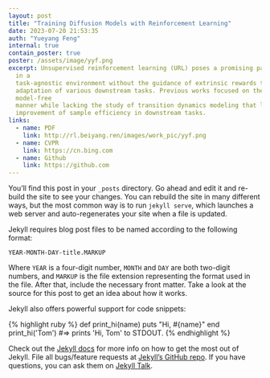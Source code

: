 ```yaml
---
layout: post
title: "Training Diffusion Models with Reinforcement Learning"
date: 2023-07-20 21:53:35
auth: "Yueyang Feng"
internal: true
contain_poster: true
poster: /assets/image/yyf.png
excerpt: Unsupervised reinforcement learning (URL) poses a promising paradigm to learn useful behaviors
  in a
  task-agnostic environment without the guidance of extrinsic rewards to facilitate the fast
  adaptation of various downstream tasks. Previous works focused on the pre-training in a
  model-free
  manner while lacking the study of transition dynamics modeling that leaves a large space for the
  improvement of sample efficiency in downstream tasks.
links:
  - name: PDF
    link: http://rl.beiyang.ren/images/work_pic/yyf.png
  - name: CVPR
    link: https://cn.bing.com
  - name: Github
    link: https://github.com
---
```

You’ll find this post in your `_posts` directory. Go ahead and edit it and re-build the site to see your changes. You can rebuild the site in many different ways, but the most common way is to run `jekyll serve`, which launches a web server and auto-regenerates your site when a file is updated.

Jekyll requires blog post files to be named according to the following format:

`YEAR-MONTH-DAY-title.MARKUP`

Where `YEAR` is a four-digit number, `MONTH` and `DAY` are both two-digit numbers, and `MARKUP` is the file extension representing the format used in the file. After that, include the necessary front matter. Take a look at the source for this post to get an idea about how it works.

Jekyll also offers powerful support for code snippets:

{% highlight ruby %}
def print_hi(name)
  puts "Hi, #{name}"
end
print_hi('Tom')
#=> prints 'Hi, Tom' to STDOUT.
{% endhighlight %}

Check out the [Jekyll docs][jekyll-docs] for more info on how to get the most out of Jekyll. File all bugs/feature requests at [Jekyll’s GitHub repo][jekyll-gh]. If you have questions, you can ask them on [Jekyll Talk][jekyll-talk].

[jekyll-docs]: https://jekyllrb.com/docs/home
[jekyll-gh]:   https://github.com/jekyll/jekyll
[jekyll-talk]: https://talk.jekyllrb.com/
